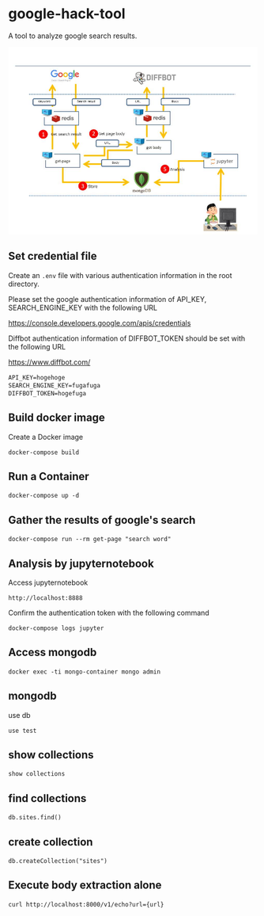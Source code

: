 google-hack-tool
====================
A tool to analyze google search results.

![summary](https://github.com/kuniiskywalker/google-hack-tool/blob/master/summary.jpg)

Set credential file
--------------------

Create an `.env` file with various authentication information in the root directory.

Please set the google authentication information of API_KEY, SEARCH_ENGINE_KEY with the following URL

https://console.developers.google.com/apis/credentials

Diffbot authentication information of DIFFBOT_TOKEN should be set with the following URL

https://www.diffbot.com/

```.env
API_KEY=hogehoge
SEARCH_ENGINE_KEY=fugafuga
DIFFBOT_TOKEN=hogefuga
```

Build docker image
--------------------

Create a Docker image

```
docker-compose build
```

Run a Container
--------------------

```
docker-compose up -d
```

Gather the results of google's search
--------------------

```
docker-compose run --rm get-page "search word"
```

Analysis by jupyternotebook
--------------------

Access jupyternotebook

```
http://localhost:8888
```

Confirm the authentication token with the following command

```
docker-compose logs jupyter
```

Access mongodb
--------------------

```
docker exec -ti mongo-container mongo admin
```

## mongodb

use db
```
use test
```

## show collections
```
show collections
```

## find collections
```
db.sites.find()
```

## create collection
```
db.createCollection("sites")

```

Execute body extraction alone
--------------------

```
curl http://localhost:8000/v1/echo?url={url}
```
